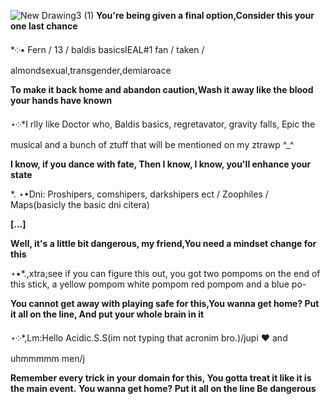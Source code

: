 ![New Drawing3 (1)](https://github.com/user-attachments/assets/4f4280fd-613a-4769-a61d-2d99d33262a3)
**You're being given a final option,Consider this your one last chance**
  
*༶• Fern / 13 / baldis basicsIEAL#1 fan / taken / almondsexual,transgender,demiaroace

**To make it back home and abandon caution,Wash it away like the blood your hands have known**

⋆༶*I rlly like Doctor who, Baldis basics, regretavator, gravity falls, Epic the musical and a bunch of ztuff that will be mentioned on my ztrawp ^_^
 
**I know, if you dance with fate, Then I know, I know, you'll enhance your state**

*. ⋆•Dni: Proshipers, comshipers, darkshipers ect / Zoophiles / Maps(basicly the basic dni citera)

**[...]**

**Wеll, it's a little bit dangerous, my friend,You need a mindsеt change for this**

⋆•*.,xtra;see if you can figure this out, you got two pompoms on the end of this stick, a yellow pompom white pompom red pompom and a blue po-

**You cannot get away with playing safe for this,You wanna get home? Put it all on the line, And put your whole brain in it**

⋆༶*,Lm:Hello Acidic.S.S(im not typing that acronim bro.)/jupi ❤ and uhmmmmm men/j

**Remember every trick in your domain for this, You gotta treat it like it is the main event.** 
**You wanna get home? Put it all on the line Be dangerous**

